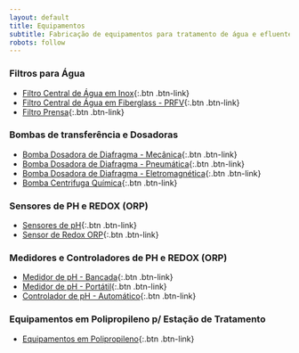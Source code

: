 ```yaml
---
layout: default
title: Equipamentos
subtitle: Fabricação de equipamentos para tratamento de água e efluentes
robots: follow
---
```


### Filtros para Água


- [Filtro Central de Água em Inox](filtro-central-de-agua-inox.html){:.btn .btn-link}
- [Filtro Central de Água em Fiberglass - PRFV](filtro-de-agua-central-industrial-fiberglass.html){:.btn .btn-link}
- [Filtro Prensa](filtro-prensa.html){:.btn .btn-link}

### Bombas de transferência e Dosadoras


- [Bomba Dosadora de Diafragma - Mecânica](bomba-dosadora-de-diafragma-mecanica.html){:.btn .btn-link}
- [Bomba Dosadora de Diafragma - Pneumática](bomba-dosadora-de-diafragma-pneumatica.html){:.btn .btn-link}
- [Bomba Dosadora de Diafragma - Eletromagnética](bomba-dosadora-de-diafragma-eletromagnetica.html){:.btn .btn-link}
- [Bomba Centrifuga Química](bomba-centrifuga-quimica.html){:.btn .btn-link}

### Sensores de PH e REDOX (ORP)

- [Sensores de pH](eletrodo-de-ph.html){:.btn .btn-link}
- [Sensor de Redox ORP](eletrodo-de-redox.html){:.btn .btn-link}


### Medidores e Controladores de PH e REDOX (ORP)

- [Medidor de pH - Bancada](medidor-de-ph-modelo-bancada.html){:.btn .btn-link}
- [Medidor de pH - Portátil](medidor-de-ph-modelo-portatil.html){:.btn .btn-link}
- [Controlador de pH - Automático](controlador-de-ph-automatico.html){:.btn .btn-link}


### Equipamentos em Polipropileno p/ Estação de Tratamento

- [Equipamentos em Polipropileno](equipamentos-polipropileno.html){:.btn .btn-link}
